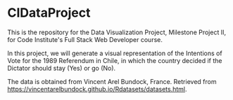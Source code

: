 # CIDataProject

This is the repository for the Data Visualization Project, Milestone Project II, for Code Institute's Full Stack Web Developer 
course. 

In this project, we will generate a visual representation of the Intentions of Vote for the 1989 Referendum in Chile, in which the country decided if the Dictator should stay (Yes) or go (No).

The data is obtained from Vincent Arel Bundock, France. Retrieved from https://vincentarelbundock.github.io/Rdatasets/datasets.html. 
